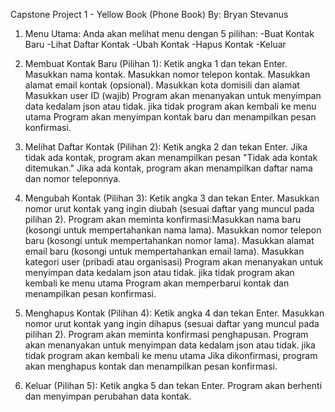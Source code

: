 Capstone Project 1 - Yellow Book (Phone Book)
By: Bryan Stevanus

1. Menu Utama:
   Anda akan melihat menu dengan 5 pilihan:
    -Buat Kontak Baru
    -Lihat Daftar Kontak
    -Ubah Kontak
    -Hapus Kontak
    -Keluar
   
2. Membuat Kontak Baru (Pilihan 1):
   Ketik angka 1 dan tekan Enter.
   Masukkan nama kontak.
   Masukkan nomor telepon kontak.
   Masukkan alamat email kontak (opsional).
   Masukkan kota domisili dan alamat
   Masukkan user ID (wajib)
   Program akan menanyakan untuk menyimpan data kedalam json atau tidak. jika tidak program akan kembali ke menu utama
   Program akan menyimpan kontak baru dan menampilkan pesan konfirmasi.

4. Melihat Daftar Kontak (Pilihan 2):
   Ketik angka 2 dan tekan Enter.
   Jika tidak ada kontak, program akan menampilkan pesan "Tidak ada kontak ditemukan."
   Jika ada kontak, program akan menampilkan daftar nama dan nomor teleponnya.

5. Mengubah Kontak (Pilihan 3):
   Ketik angka 3 dan tekan Enter.
   Masukkan nomor urut kontak yang ingin diubah (sesuai daftar yang muncul pada pilihan 2).
   Program akan meminta konfirmasi:Masukkan nama baru (kosongi untuk mempertahankan nama lama).
   Masukkan nomor telepon baru (kosongi untuk mempertahankan nomor lama).
   Masukkan alamat email baru (kosongi untuk mempertahankan email lama).
   Masukkan kategori user (pribadi atau organisasi)
   Program akan menanyakan untuk menyimpan data kedalam json atau tidak. jika tidak program akan kembali ke menu utama
   Program akan memperbarui kontak dan menampilkan pesan konfirmasi.

7. Menghapus Kontak (Pilihan 4):
   Ketik angka 4 dan tekan Enter.
   Masukkan nomor urut kontak yang ingin dihapus (sesuai daftar yang muncul pada pilihan 2).
   Program akan meminta konfirmasi penghapusan.
   Program akan menanyakan untuk menyimpan data kedalam json atau tidak. jika tidak program akan kembali ke menu utama
   Jika dikonfirmasi, program akan menghapus kontak dan menampilkan pesan konfirmasi.

9. Keluar (Pilihan 5):
   Ketik angka 5 dan tekan Enter.
   Program akan berhenti dan menyimpan perubahan data kontak.
